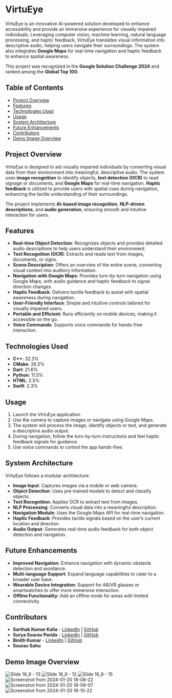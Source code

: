 # VirtuEye

VirtuEye is an innovative AI-powered solution developed to enhance accessibility and provide an immersive experience for visually impaired individuals. Leveraging computer vision, machine learning, natural language processing, and haptic feedback, VirtuEye translates visual information into descriptive audio, helping users navigate their surroundings. The system also integrates **Google Maps** for real-time navigation and haptic feedback to enhance spatial awareness.

This project was recognized in the **Google Solution Challenge 2024** and ranked among the **Global Top 100**.

## Table of Contents
- [Project Overview](#project-overview)
- [Features](#features)
- [Technologies Used](#technologies-used)
- [Usage](#usage)
- [System Architecture](#system-architecture)
- [Future Enhancements](#future-enhancements)
- [Contributors](#contributors)
- [Demo Image Overview](#demo-image-overview)

## Project Overview
VirtuEye is designed to aid visually impaired individuals by converting visual data from their environment into meaningful, descriptive audio. The system uses **image recognition** to identify objects, **text detection (OCR)** to read signage or documents, and **Google Maps** for real-time navigation. **Haptic feedback** is utilized to provide users with spatial cues during navigation, enhancing the tactile understanding of their surroundings.

The project implements **AI-based image recognition**, **NLP-driven descriptions**, and **audio generation**, ensuring smooth and intuitive interaction for users.

## Features
- **Real-time Object Detection**: Recognizes objects and provides detailed audio descriptions to help users understand their environment.
- **Text Recognition (OCR)**: Extracts and reads text from images, documents, or signs.
- **Scene Description**: Offers an overview of the entire scene, converting visual context into auditory information.
- **Navigation with Google Maps**: Provides turn-by-turn navigation using Google Maps, with audio guidance and haptic feedback to signal direction changes.
- **Haptic Feedback**: Delivers tactile feedback to assist with spatial awareness during navigation.
- **User-Friendly Interface**: Simple and intuitive controls tailored for visually impaired users.
- **Portable and Efficient**: Runs efficiently on mobile devices, making it accessible on the go.
- **Voice Commands**: Supports voice commands for hands-free interaction.

## Technologies Used
- **C++**: 32.3%
- **CMake**: 26.3%
- **Dart**: 21.6%
- **Python**: 11.5%
- **HTML**: 2.5%
- **Swift**: 2.3%

## Usage
1. Launch the VirtuEye application.
2. Use the camera to capture images or navigate using Google Maps.
3. The system will process the image, identify objects or text, and generate a descriptive audio output.
4. During navigation, follow the turn-by-turn instructions and feel haptic feedback signals for guidance.
5. Use voice commands to control the app hands-free.

## System Architecture
VirtuEye follows a modular architecture:
- **Image Input**: Captures images via a mobile or web camera.
- **Object Detection**: Uses pre-trained models to detect and classify objects.
- **Text Recognition**: Applies OCR to extract text from images.
- **NLP Processing**: Converts visual data into a meaningful description.
- **Navigation Module**: Uses the Google Maps API for real-time navigation.
- **Haptic Feedback**: Provides tactile signals based on the user’s current location and direction.
- **Audio Output**: Generates real-time audio feedback for both object detection and navigation.

## Future Enhancements
- **Improved Navigation**: Enhance navigation with dynamic obstacle detection and avoidance.
- **Multi-language Support**: Expand language capabilities to cater to a broader user base.
- **Wearable Device Integration**: Support for AR/VR glasses or smartwatches to offer more immersive interaction.
- **Offline Functionality**: Add an offline mode for areas with limited connectivity.

## Contributors
- **Sarthak Kumar Kalia** - [LinkedIn](https://www.linkedin.com/in/sarthak-kalia/) | [GitHub](https://github.com/sarthakkalia)
- **Surya Sourav Parida** - [LinkedIn](https://www.linkedin.com/in/suryaparida/) | [GitHub](https://github.com/Surya-sourav)
- **Binith Kumar** - [LinkedIn](https://www.linkedin.com/in/binith-kumar/) | [GitHub](https://github.com/Nikkhil0646)
- **Sourav Sahu**

## Demo Image Overview
![Slide 16_9 - 13](https://github.com/Surya-sourav/VirtuEye/assets/125463872/dfddab68-3aa5-4dc0-b926-48c7671a59bc)
![Slide 16_9 - 12](https://github.com/Surya-sourav/VirtuEye/assets/125463872/875352d6-73b3-499f-8f1e-83436b7c33eb)
![Slide 16_9 - 15](https://github.com/Surya-sourav/VirtuEye/assets/125463872/4cbb0a09-47b1-4a13-a157-cafa22b9293a)
![Screenshot from 2024-01-20 18-08-22](https://github.com/Surya-sourav/VirtuEye/assets/125463872/317561e6-83ab-49fc-a685-c2b62c623375)
![Screenshot from 2024-01-20 18-09-07](https://github.com/Surya-sourav/VirtuEye/assets/125463872/9278769f-02ad-4ece-a4a9-42e9be3f7ef4)
![Screenshot from 2024-01-20 18-10-22](https://github.com/Surya-sourav/VirtuEye/assets/125463872/54c7481a-6b2a-4d7b-a0ab-d1f47b5c7aa0)
